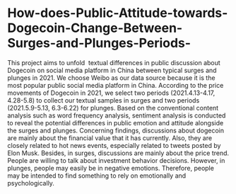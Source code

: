 # How-does-Public-Attitude-towards-Dogecoin-Change-Between-Surges-and-Plunges-Periods-
This project aims to unfold  textual differences in public discussion about Dogecoin on social media platform in China between typical surges and plunges in 2021. We choose Weibo as our data source because it is the most popular public social media platform in China. According to the price movements of Dogecoin in 2021, we select two periods (2021.4.13-4.17, 4.28-5.8) to collect our textual samples in surges and two periods (2021.5.9-5.13, 6.3-6.22) for plunges. Based on the conventional content analysis such as word frequency analysis, sentiment analysis is conducted to reveal the potential differences in public emotion and attitude alongside the surges and plunges. Concerning findings, discussions about dogecoin are mainly about the financial value that it has currently. Also, they are closely related to hot news events, especially related to tweets posted by Elon Musk. Besides, in surges, discussions are mainly about the price trend. People are willing to talk about investment behavior decisions. However, in plunges, people may easily be in negative emotions. Therefore, people may be intended to find something to rely on emotionally and psychologically.  
